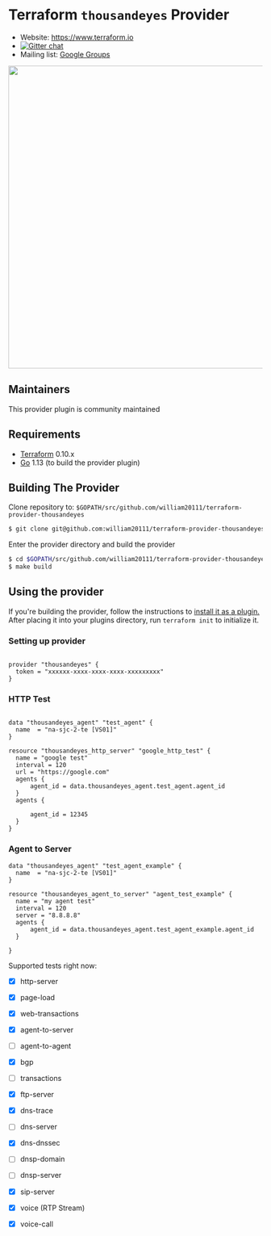 Terraform `thousandeyes` Provider
=========================

- Website: https://www.terraform.io
- [![Gitter chat](https://badges.gitter.im/hashicorp-terraform/Lobby.png)](https://gitter.im/hashicorp-terraform/Lobby)
- Mailing list: [Google Groups](http://groups.google.com/group/terraform-tool)

<img src="https://cdn.rawgit.com/hashicorp/terraform-website/master/content/source/assets/images/logo-hashicorp.svg" width="600px">

Maintainers
-----------

This provider plugin is community maintained

Requirements
------------

-	[Terraform](https://www.terraform.io/downloads.html) 0.10.x
-	[Go](https://golang.org/doc/install) 1.13 (to build the provider plugin)

Building The Provider
---------------------

Clone repository to: `$GOPATH/src/github.com/william20111/terraform-provider-thousandeyes`

```sh
$ git clone git@github.com:william20111/terraform-provider-thousandeyes $GOPATH/src/github.com/william20111/terraform-provider-thousandeyes
```

Enter the provider directory and build the provider

```sh
$ cd $GOPATH/src/github.com/william20111/terraform-provider-thousandeyes
$ make build
```

Using the provider
----------------------
If you're building the provider, follow the instructions to [install it as a plugin.](https://www.terraform.io/docs/plugins/basics.html#installing-a-plugin) After placing it into your plugins directory,  run `terraform init` to initialize it.

### Setting up provider

```hcl

provider "thousandeyes" {
  token = "xxxxxx-xxxx-xxxx-xxxx-xxxxxxxxx"
}

```


### HTTP Test

```hcl

data "thousandeyes_agent" "test_agent" {
  name  = "na-sjc-2-te [VS01]"
}

resource "thousandeyes_http_server" "google_http_test" {
  name = "google test"
  interval = 120
  url = "https://google.com"
  agents {
      agent_id = data.thousandeyes_agent.test_agent.agent_id
  }
  agents {

      agent_id = 12345
  }
}
```

### Agent to Server

```hcl
data "thousandeyes_agent" "test_agent_example" {
  name  = "na-sjc-2-te [VS01]"
}

resource "thousandeyes_agent_to_server" "agent_test_example" {
  name = "my agent test"
  interval = 120
  server = "8.8.8.8"
  agents {
      agent_id = data.thousandeyes_agent.test_agent_example.agent_id
  }

}
```

Supported tests right now:

- [x] http-server
- [x] page-load
- [x] web-transactions
- [x] agent-to-server
- [ ] agent-to-agent
- [x] bgp
- [ ] transactions
- [x] ftp-server
- [x] dns-trace
- [ ] dns-server
- [x] dns-dnssec
- [ ] dnsp-domain
- [ ] dnsp-server
- [x] sip-server
- [x] voice (RTP Stream)
- [x] voice-call

